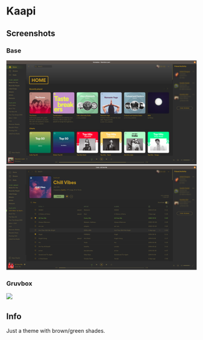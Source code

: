 # Kaapi
## Screenshots

### Base
![](home.png)
![](play.png)

### Gruvbox
![](https://user-images.githubusercontent.com/1497894/81452747-ecf03880-9187-11ea-9303-56bddd477247.png)

## Info
Just a theme with brown/green shades.
